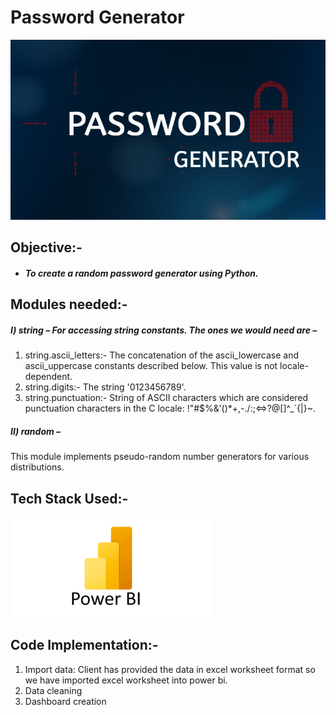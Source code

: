 # Password Generator
![image](https://github.com/gauraishwarya/Project-Images/blob/main/Password%20Generator.jpg)
## Objective:-
- ##### To create a random password generator using Python. 
## Modules needed:-
##### I) string – For accessing string constants. The ones we would need are –
1) string.ascii_letters:- The concatenation of the ascii_lowercase and ascii_uppercase constants described below. This value is not locale-dependent.
2) string.digits:- The string '0123456789'.
3) string.punctuation:- String of ASCII characters which are considered punctuation characters in the C locale: !"#$%&'()*+,-./:;<=>?@[\]^_`{|}~.
##### II) random – 
This module implements pseudo-random number generators for various distributions.
## Tech Stack Used:-
![Techstack](https://github.com/gauraishwarya/Project-Images/blob/main/Power%20Bi%20icon.png?raw=true)
## Code Implementation:-
1) Import data: Client has provided the data in excel worksheet format so we have imported excel worksheet into power bi.
2) Data cleaning
3) Dashboard creation

